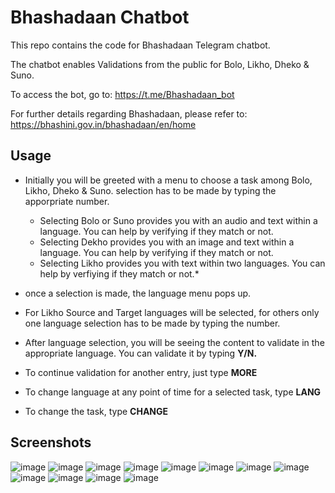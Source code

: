 # Bhashadaan Chatbot

This repo contains the code for Bhashadaan Telegram chatbot.

The chatbot enables  Validations from the public for Bolo, Likho, Dheko & Suno.

To access the bot, go to: https://t.me/Bhashadaan_bot

For further details regarding Bhashadaan, please refer to: https://bhashini.gov.in/bhashadaan/en/home

## **Usage**
- Initially you will be greeted with a menu to choose a task among Bolo, Likho, Dheko & Suno. selection has to be made by typing the apporpriate number.
 
    * Selecting Bolo or Suno provides you with an audio and text within a language. You can help by verifying if they match or not.              
    * Selecting Dekho provides you with an image and text within a language. You can help by verifying if they match or not.
    * Selecting Likho provides you with text within two languages. You can help by verfiying if they match or not.*

- once a selection is made, the language menu pops up. 
- For Likho Source and Target languages will be selected, for others only one language selection has to be made by typing the number.
- After language selection, you will be seeing the content to validate in the appropriate language. You can validate it by typing **Y/N.**
- To continue validation for another entry, just type **MORE**
- To change language at any point of time for a selected task, type **LANG**
- To change the task, type **CHANGE**

## **Screenshots**

![image](https://github.com/ULCA-IN/bhashadaan-chatbot/assets/24292062/8e281b59-f3bd-4d6c-ab2e-23a5d7fb95a9)
![image](https://github.com/ULCA-IN/bhashadaan-chatbot/assets/24292062/f7951156-4750-4ee3-9168-02c689ec3345)
![image](https://github.com/ULCA-IN/bhashadaan-chatbot/assets/24292062/6ab735d5-defa-4fb9-9abe-85b1b0ed7884)
![image](https://github.com/ULCA-IN/bhashadaan-chatbot/assets/24292062/ed138f34-cbee-4cd3-870c-6bb165cea9e9)
![image](https://github.com/ULCA-IN/bhashadaan-chatbot/assets/24292062/1a580d81-0ea4-4985-84e3-94f9b143c062)
![image](https://github.com/ULCA-IN/bhashadaan-chatbot/assets/24292062/40aafe86-8629-4f7e-a5af-77ad85a0969a)
![image](https://github.com/ULCA-IN/bhashadaan-chatbot/assets/24292062/becc00ea-e609-4996-bb76-b3d482e4ed27)
![image](https://github.com/ULCA-IN/bhashadaan-chatbot/assets/24292062/7a405d7f-02d9-4490-abdb-658e3425b299)
![image](https://github.com/ULCA-IN/bhashadaan-chatbot/assets/24292062/23d76775-3e1e-4c9e-9e0b-638151d3367e)
![image](https://github.com/ULCA-IN/bhashadaan-chatbot/assets/24292062/0b8e54b2-c7a6-4b26-8d94-1065aa6b0ebd)
![image](https://github.com/ULCA-IN/bhashadaan-chatbot/assets/24292062/25f241e1-8644-40b3-b9b6-4850c3a3860a)
![image](https://github.com/ULCA-IN/bhashadaan-chatbot/assets/24292062/b7f2e57b-bd0f-48ad-8f3d-584109cc32b3)

